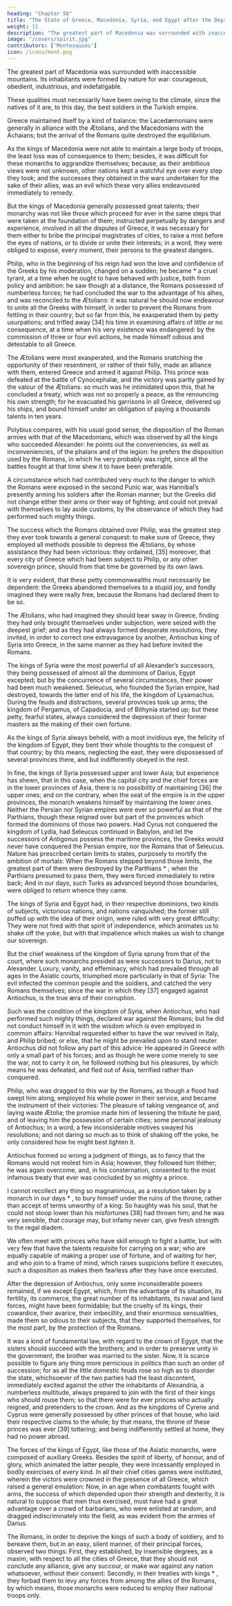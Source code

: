 ```yaml
---
heading: "Chapter 5b"
title: "The State of Greece, Macedonia, Syria, and Egypt after the Depression of Carthage"
weight: 11
description: "The greatest part of Macedonia was surrounded with inaccessible mountains. Its inhabitants were formed by nature for war: courageous, obedient, industrious, and indefatigable."
image: "/covers/spirit.jpg"
contributors: ['Montesquieu']
icon: /icons/mont.png
---
```



The greatest part of Macedonia was surrounded with inaccessible mountains. Its inhabitants were formed by nature for war: courageous, obedient, industrious, and indefatigable.

These qualities must necessarily have been owing to the climate, since the natives of it are, to this day, the best soldiers in the Turkish empire.

Greece maintained itself by a kind of balance:  the Lacedæmonians were generally in alliance with the Ætolians, and the Macedonians with the Achaians; but the arrival of the Romans quite destroyed the equilibrium.

As the kings of Macedonia were not able to maintain a large body of troops, the least loss was of consequence to them; besides, it was difficult for these monarchs to aggrandize themselves; because, as their ambitious views were not unknown, other nations kept a watchful eye over every step they took; and the successes they obtained in the wars undertaken for the sake of their allies, was an evil which these very allies endeavoured immediately to remedy.

But the kings of Macedonia generally possessed great talents; their monarchy was not like those which proceed for ever in the same steps that were taken at the foundation of them; instructed perpetually by dangers and experience, involved in all the disputes of Greece, it was necessary for them either to bribe the principal magistrates of cities, to raise a mist before the eyes of nations, or to divide or unite their interests; in a word, they were obliged to expose, every moment, their persons to the greatest dangers.

Philip, who in the beginning of his reign had won the love and confidence of the Greeks by his moderation, changed on a sudden; he became * a cruel tyrant, at a time when he ought to have behaved with justice, both from policy and ambition:  he saw though at a distance, the Romans possessed of numberless forces; he had concluded the war to the advantage of his alhes, and was reconciled to the Ætolians:  it was natural he should now endeavour to unite all the Greeks with himself, in order to prevent the Romans from fettling in their country; but so far from this, he exasperated them by petty usurpations; and trifled away [34] his time in examining affairs of little or no consequence, at a time when his very existence was endangered:  by the commission of three or four evil actions, he made himself odious and detestable to all Greece.

The Ætolians were most exasperated, and the Romans snatching the opportunity of their resentment, or rather of their folly, made an alliance with them, entered Greece and armed it against Philip. This prince was defeated at the battle of Cynocephalæ, and the victory was partly gained by the valour of the Ætolians:  so much was he intimidated upon this, that he concluded a treaty, which was not so properly a peace, as the renouncing his own strength; for he evacuated his garrisons in all Greece, delivered up his ships, and bound himself under an obligation of paying a thousands talents in ten years.

Polybius compares, with his usual good sense, the disposition of the Roman armies with that of the Macedonians, which was observed by all the kings who succeeded Alexander:  he points out the conveniencies, as well as inconveniencies, of the phalanx and of the legion:  he prefers the disposition used by the Romans, in which he very probably was right, since all the battles fought at that time shew it to have been preferable.

A circumstance which had contributed very much to the danger to which the Romans were exposed in the second Punic war, was Hannibal’s presently arming his soldiers after the Roman manner; but the Greeks did not change either their arms or their way of fighting; and could not prevail with themselves to lay aside customs, by the observance of which they had performed such mighty things.

The success which the Romans obtained over Philip, was the greatest step they ever took towards a general conquest:  to make sure of Greece, they employed all methods possible to depress the Ætolians, by whose assistance they had been victorious:  they ordained, [35] moreover, that every city of Greece which had been subject to Philip, or any other sovereign prince, should from that time be governed by its own laws.

It is very evident, that these petty commonwealths must necessarily be dependent:  the Greeks abandoned themselves to a stupid joy, and fondly imagined they were really free, because the Romans had declared them to be so.

The Ætolians, who had imagined they should bear sway in Greece, finding they had only brought themselves under subjection, were seized with the deepest grief; and as they had always formed desperate resolutions, they invited, in order to correct one extravagance by another, Antiochus king of Syria into Greece, in the same manner as they had before invited the Romans.

The kings of Syria were the most powerful of all Alexander’s successors, they being possessed of almost all the dominions of Darius, Egypt excepted; but by the concurrence of several circumstances, their power had been much weakened. Seleucus, who founded the Syrian empire, had destroyed, towards the latter end of his life, the kingdom of Lysamachus. During the feuds and distractions, several provinces took up arms; the kingdom of Pergamus, of Capadocia, and of Bithynia started up; but these petty, fearful states, always considered the depression of their former masters as the making of their own fortune.

As the kings of Syria always beheld, with a most invidious eye, the felicity of the kingdom of Egypt, they bent their whole thoughts to the conquest of that country; by this means, neglecting the east, they were dispossessed of several provinces there, and but indifferently obeyed in the rest.

In fine, the kings of Syria possessed upper and lower Asia; but experience has shewn, that in this case, when the capital city and the chief forces are in the lower provinces of Asia, there is no possibility of maintaining [36] the upper ones; and on the contrary, when the seat of the empire is in the upper provinces, the monarch weakens himself by maintaining the lower ones. Neither the Persian nor Syrian empires were ever so powerful as that of the Parthians, though these reigned over but part of the provinces which formed the dominions of those two powers. Had Cyrus not conquered the kingdom of Lydia, had Seleucus continued in Babylon, and let the successors of Antigonus possess the maritime provinces, the Greeks would never have conquered the Persian empire, nor the Romans that of Seleucus. Nature has prescribed certain limits to states, purposely to mortify the ambition of mortals:  When the Romans stepped beyond those limits, the greatest part of them were destroyed by the Parthians * ; when the Parthians presumed to pass them, they were forced immediately to retire back; And in our days, such Turks as advanced beyond those boundaries, were obliged to return whence they came.

The kings of Syria and Egypt had, in their respective dominions, two kinds of subjects, victorious nations, and nations vanquished; the former still puffed up with the idea of their origin, were ruled with very great difficulty:  They were not fired with that spirit of independence, which animates us to shake off the yoke, but with that impatience which makes us wish to change our sovereign.

But the chief weakness of the kingdom of Syria sprung from that of the court, where such monarchs presided as were successors to Darius, not to Alexander. Luxury, vanity, and effeminacy, which had prevailed through all ages in the Asiatic courts, triumphed more particularly in that of Syria:  The evil infected the common people and the soldiers, and catched the very Romans themselves; since the war in which they [37] engaged against Antiochus, is the true æra of their corruption.

Such was the condition of the kingdom of Syria, when Antiochus, who had performed such mighty things, declared war against the Romans; but he did not conduct himself in it with the wisdom which is even employed in common affairs:  Hannibal requested either to have the war revived in Italy, and Philip bribed; or else, that he might be prevailed upon to stand neuter. Antiochus did not follow any part of this advice:  He appeared in Greece with only a small part of his forces; and as though he were come merely to see the war, not to carry it on, he followed nothing but his pleasures, by which means he was defeated, and fled out of Asia, terrified rather than conquered.

Philip, who was dragged to this war by the Romans, as though a flood had swept him along, employed his whole power in their service, and became the instrument of their victories:  The pleasure of taking vengeance of, and laying waste Ætolia; the promise made him of lessening the tribute he paid, and of leaving him the possession of certain cities; some personal jealousy of Antiochus; in a word, a few inconsiderable motives swayed his resolutions; and not daring so much as to think of shaking off the yoke, he only considered how he might best lighten it.

Antiochus formed so wrong a judgment of things, as to fancy that the Romans would not molest him in Asia; however, they followed him thither; he was again overcome, and, in his consternation, consented to the most infamous treaty that ever was concluded by so mighty a prince.

I cannot recollect any thing so magnanimous, as a resolution taken by a monarch in our days * , to bury himself under the ruins of the throne, rather than accept of terms unworthy of a king:  So haughty was his soul, that he could not stoop lower than his misfortunes [38] had thrown him; and he was very sensible, that courage may, but infamy never can, give fresh strength to the regal diadem.

We often meet with princes who have skill enough to fight a battle, but with very few that have the talents requisite for carrying on a war; who are equally capable of making a proper use of fortune, and of waiting for her; and who join to a frame of mind, which raises suspicions before it executes, such a disposition as makes them fearless after they have once executed.

After the depression of Antiochus, only some inconsiderable powers remained, if we except Egypt, which, from the advantage of its situation, its fertility, its commerce, the great number of its inhabitants, its naval and land forces, might have been formidable; but the cruelty of its kings, their cowardice, their avarice, their imbecillity, and their enormous sensualities, made them so odious to their subjects, that they supported themselves, for the most part, by the protection of the Romans.

It was a kind of fundamental law, with regard to the crown of Egypt, that the sisters should succeed with the brothers; and in order to preserve unity in the government, the brother was married to the sister. Now, it is scarce possible to figure any thing more pernicious in politics than such an order of succession; for as all the little domestic feuds rose so high as to disorder the state, whichsoever of the two parties had the least discontent, immediately excited against the other the inhabitants of Alexandria, a numberless multitude, always prepared to join with the first of their kings who should rouse them; so that there were for ever princes who actually reigned, and pretenders to the crown. And as the kingdoms of Cyrene and Cyprus were generally possessed by other princes of that house, who laid their respective claims to the whole; by that means, the throne of these princes was ever [39] tottering; and being indifferently settled at home, they had no power abroad.

The forces of the kings of Egypt, like those of the Asiatic monarchs, were composed of auxiliary Greeks. Besides the spirit of liberty, of honour, and of glory, which animated the latter people, they were incessantly employed in bodily exercises of every kind. In all their chief cities games were instituted, wherein the victors were crowned in the presence of all Greece, which raised a general emulation:  Now, in an age when combatants fought with arms, the success of which depended upon their strength and dexterity, it is natural to suppose that men thus exercised, must have had a great advantage over a crowd of barbarians, who were enlisted at random, and dragged indiscriminately into the field, as was evident from the armies of Darius.

The Romans, in order to deprive the kings of such a body of soldiery, and to bereave them, but in an easy, silent manner, of their principal forces, observed two things:  First, they established, by insensible degrees, as a maxim, with respect to all the cities of Greece, that they should not conclude any alliance, give any succour, or make war against any nation whatsoever, without their consent:  Secondly, in their treaties with kings * , they forbad them to levy any forces from among the allies of the Romans, by which means, those monarchs were reduced to employ their national troops only.